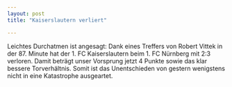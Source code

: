 ```yaml
---
layout: post
title: "Kaiserslautern verliert"

---
```


Leichtes Durchatmen ist angesagt: Dank eines Treffers von Robert Vittek in der 87. Minute hat der 1. FC Kaiserslautern beim 1. FC Nürnberg mit 2:3 verloren. Damit beträgt unser Vorsprung jetzt 4 Punkte sowie das klar bessere Torverhältnis. Somit ist das Unentschieden von gestern wenigstens nicht in eine Katastrophe ausgeartet. 


